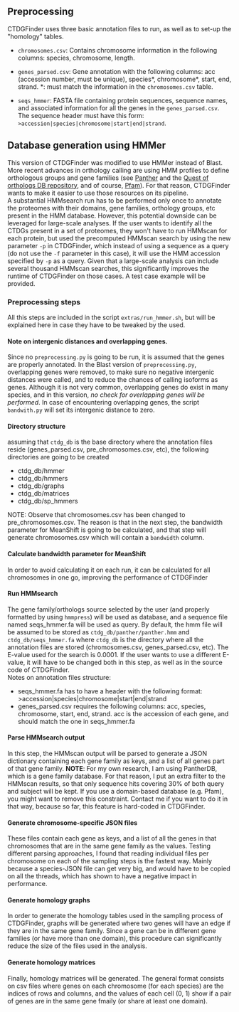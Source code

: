 ## Preprocessing
CTDGFinder uses three basic annotation files to run, as well as to set-up the "homology" tables. 

* `chromosomes.csv`: Contains chromosome information in the following columns: species, chromosome, length.

* `genes_parsed.csv`: Gene annotation with the following columns: acc (accession number, must be unique), species\*, chromosome\*, start, end, strand. \*: must match the information in the `chromosomes.csv` table.

* `seqs_hmmer`: FASTA file containing protein sequences, sequence names, and associated information for all the genes in the `genes_parsed.csv`. The sequence header must have this form: `>accession|species|chromosome|start|end|strand`.

## Database generation using HMMer

This version of CTDGFinder was modified to use HMMer instead of Blast. More recent advances in orthology calling are using HMM profiles to define orthologous groups and gene families (see [Panther](http://pantherdb.org/) and the [Quest of orthologs DB repository](https://questfororthologs.org/orthology_databases), and of course, [Pfam](https://pfam.xfam.org/)). For that reason, CTDGFinder wants to make it easier to use those resources on its pipeline.  
A substantial HMMsearch run has to be performed only once to annotate the proteomes with their domains, gene families, orthology groups, etc present in the HMM database. However, this potential downside can be leveraged for large-scale analyses. If the user wants to identify all the CTDGs present in a set of proteomes, they won't have to run HMMscan for each protein, but used the precomputed HMMscan search by using the new parameter `-p` in CTDGFinder, which instead of using a sequence as a query (do not use the `-f` parameter in this case), it will use the HMM accession specified by `-p` as a query. Given that a large-scale analysis can include several thousand HMMscan searches, this significantly improves the runtime of CTDGFinder on those cases. A test case example will be provided.  

### Preprocessing steps
All this steps are included in the script `extras/run_hmmer.sh`, but will be explained here in case they have to be tweaked by the used.  

#### Note on intergenic distances and overlapping genes.  
Since no `preprocessing.py` is going to be run, it is assumed that the genes are properly annotated. In the Blast version of `preprocessing.py`, overlapping genes were removed, to make sure no negative intergenic distances were called, and to reduce the chances of calling isoforms as genes. Although it is not very common, overlapping genes do exist in many species, and in this version, *no check for overlapping genes will be performed*. In case of encountering overlapping genes, the script `bandwith.py` will set its intergenic distance to zero.  

#### Directory structure
assuming that `ctdg_db` is the base directory where the annotation files reside (genes_parsed.csv, pre_chromosomes.csv, etc), the following directories are going to be created
* ctdg_db/hmmer
* ctdg_db/hmmers
* ctdg_db/graphs
* ctdg_db/matrices  
* ctdg_db/sp_hmmers

NOTE: Observe that chromosomes.csv has been changed to pre_chromosomes.csv. The reason is that in the next step, the bandwidth parameter for MeanShift is going to be calculated, and that step will generate chromosomes.csv which will contain a `bandwidth` column.  

#### Calculate bandwidth parameter for MeanShift  
In order to avoid calculating it on each run, it can be calculated for all chromosomes in one go, improving the performance of CTDGFinder

#### Run HMMsearch  
The gene family/orthologs source selected by the user (and properly formatted by using `hmmpress`) will be used as database, and a sequence file named seqs_hmmer.fa will be used as query. By default, the hmm file will be assumed to be stored as `ctdg_db/panther/panther.hmm` and `ctdg_db/seqs_hmmer.fa` where `ctdg_db` is the directory where all the annotation files are stored (chromosomes.csv, genes_parsed.csv, etc). The E-value used for the search is 0.0001. If the user wants to use a different E-value, it will have to be changed both in this step, as well as in the source code of CTDGFinder.  
Notes on annotation files structure:
* seqs_hmmer.fa has to have a header with the following format: >accession|species|chromosome|start|end|strand
* genes_parsed.csv requires the following columns: acc, species, chromosome, start, end, strand. acc is the accession of each gene, and should match the one in seqs_hmmer.fa
#### Parse HMMsearch output  
In this step, the HMMscan output will be parsed to generate a JSON dictionary containing each gene family as keys, and a list of all genes part of that gene family. **NOTE**: For my own research, I am using PantherDB, which is a gene family database. For that reason, I put an extra filter to the HMMscan results, so that only sequence hits covering 30% of both query and subject will be kept. If you use a domain-based database (e.g. Pfam), you might want to remove this constraint. Contact me if you want to do it in that way, because so far, this feature is hard-coded in CTDGFinder.

#### Generate chromosome-specific JSON files
These files contain each gene as keys, and a list of all the genes in that chromosomes that are in the same gene family as the values. Testing different parsing approaches, I found that reading individual files per chromosome on each of the sampling steps is the fastest way. Mainly because a species-JSON file can get very big, and would have to be copied on all the threads, which has shown to have a negative impact in performance.  

#### Generate homology graphs  
In order to generate the homology tables used in the sampling process of CTDGFinder, graphs will be generated where two genes will have an edge if they are in the same gene family. Since a gene can be in different gene families (or have more than one domain), this procedure can significantly reduce the size of the files used in the analysis.  

#### Generate homology matrices  
Finally, homology matrices will be generated. The general format consists on csv files where genes on each chromosome (for each species) are the indices of rows and columns, and the values of each cell (0, 1) show if a pair of genes are in the same gene fmaily (or share at least one domain).  


